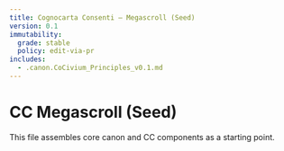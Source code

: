 ```yaml
---
title: Cognocarta Consenti — Megascroll (Seed)
version: 0.1
immutability:
  grade: stable
  policy: edit-via-pr
includes:
  - .canon.CoCivium_Principles_v0.1.md
---
```


# CC Megascroll (Seed)
This file assembles core canon and CC components as a starting point.